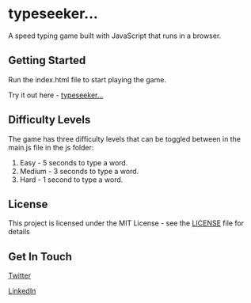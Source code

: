 # typeseeker... 
A speed typing game built with JavaScript that runs in a browser. 

## Getting Started

Run the index.html file to start playing the game.

Try it out here - [typeseeker...](https://alexnjoroge.github.io/typeseeker/) 

## Difficulty Levels

The game has three difficulty levels that can be toggled between in the main.js file in the js folder:

1. Easy   - 5 seconds to type a word.
2. Medium - 3 seconds to type a word.
3. Hard   - 1 second to type a word.


## License

This project is licensed under the MIT License - see the [LICENSE](LICENSE) file for details


## Get In Touch

 [Twitter](https://twitter.com/thealexnjoroge) 
 
 [LinkedIn](https://linkedin.com/in/alexnjoroge) 


